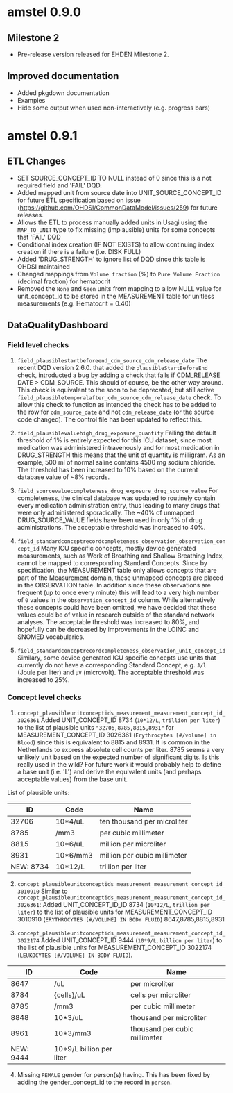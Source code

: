 # amstel 0.9.0

## Milestone 2
* Pre-release version released for EHDEN Milestone 2.

## Improved documentation
* Added pkgdown documentation
* Examples
* Hide some output when used non-interactively (e.g. progress bars)

# amstel 0.9.1
## ETL Changes
* SET SOURCE_CONCEPT_ID TO NULL  instead of 0 since this is a not required field and 'FAIL' DQD.
* Added mapped unit from source date into UNIT_SOURCE_CONCEPT_ID for future ETL specification based on issue (https://github.com/OHDSI/CommonDataModel/issues/259) for future releases.
* Allows the ETL to process manually added units in Usagi using the `MAP_TO_UNIT` type to fix missing (implausible) units for some concepts that 'FAIL' DQD
* Conditional index creation (IF NOT EXISTS) to allow continuing index creation if there is a failure (i.e. DISK FULL)
* Added 'DRUG_STRENGTH' to ignore list of DQD since this table is OHDSI maintained
* Changed mappings from `Volume fraction` (%) to `Pure Volume Fraction` (decimal fraction) for hematocrit
* Removed the `None` and `Geen` units from mapping to allow NULL value for unit_concept_id to be stored in the MEASUREMENT table for unitless measurements (e.g. Hematocrit = 0.40)

## DataQualityDashboard
### Field level checks
1. `field_plausiblestartbeforeend_cdm_source_cdm_release_date`
The recent DQD version 2.6.0. that added the `plausibleStartBeforeEnd` check, introducted a bug by adding a check that fails if CDM_RELEASE DATE > CDM_SOURCE. This should of course, be the other way around. This check is equivalent to the soon to be deprecated, but still active `field_plausibletemporalafter_cdm_source_cdm_release_date` check. To allow this check to function as intended the check has to be added to the row for `cdm_source_date` and not `cdm_release_date` (or the source code changed). The control file has been updated to reflect this.

2. `field_plausiblevaluehigh_drug_exposure_quantity`
Failing the default threshold of 1% is entirely expected for this ICU dataset, since most medication was administered intravenously and for most medication in DRUG_STRENGTH this means that the unit of quantity is milligram. As an example, 500 ml of normal saline contains 4500 mg sodium chloride. The threshold has been increased to 10% based on the current database value of ~8% records.

3. `field_sourcevaluecompleteness_drug_exposure_drug_source_value`
For completeness, the clinical database was updated to routinely contain every medication administration entry, thus leading to many drugs that were only administered sporadically. The ~40% of unmapped DRUG_SOURCE_VALUE fields have been used in only 1% of drug administrations. The acceptable threshold was increased to 40%.

4. `field_standardconceptrecordcompleteness_observation_observation_concept_id`
Many ICU specific concepts, mostly device generated measurements, such as Work of Breathing and Shallow Breathing Index, cannot be mapped to corresponding Standard Concepts. Since by specification, the MEASUREMENT table only allows concepts that are part of the Measurement domain, these unmapped concepts are placed in the OBSERVATION table. In addition since these observations are frequent (up to once every minute) this will lead to a very high number of `0` values in the `observation_concept_id` column. While alternatively these concepts could have been omitted, we have decided that these values could be of value in research outside of the standard network analyses. The acceptable threshold was increased to 80%, and hopefully can be decreased by improvements in the LOINC and SNOMED vocabularies.

5. `field_standardconceptrecordcompleteness_observation_unit_concept_id`
Similary, some device generated ICU specific concepts use units that currently do not have a corresponding Standard Concept, e.g. `J/l` (Joule per liter) and `µV` (microvolt). The acceptable threshold was increased to 25%.

### Concept level checks
1. `concept_plausibleunitconceptids_measurement_measurement_concept_id_3026361`
Added UNIT_CONCEPT_ID 8734 (`10*12/L`, `trillion per liter`) to the list of plausible units `"32706,8785,8815,8931"` for MEASUREMENT_CONCEPT_ID 3026361 (`Erythrocytes [#/volume] in Blood`) since this is equivalent to 8815 and 8931. It is common in the Netherlands to express absolute cell counts per liter. 8785 seems a very unlikely unit based on the expected number of significant digits. Is this really used in the wild? For future work it would probably help to define a base unit (i.e. 'L') and derive the equivalent units (and perhaps acceptable values) from the base unit.

List of plausible units:

ID | Code | Name
--- | --- | ---
32706   | 10*4/uL |	ten thousand per microliter
8785 |	/mm3 |	per cubic millimeter
8815 |	10*6/uL	| million per microliter
8931 |	10*6/mm3 |	million per cubic millimeter
NEW: 8734 |	10*12/L	| trillion per liter

2. `concept_plausibleunitconceptids_measurement_measurement_concept_id_3010910`
Similar to `concept_plausibleunitconceptids_measurement_measurement_concept_id_3026361`:
Added UNIT_CONCEPT_ID_ID 8734 (`10*12/L`, `trillion per liter`) to the list of plausible units for MEASUREMENT_CONCEPT_ID 3010910 (`ERYTHROCYTES [#/VOLUME] IN BODY FLUID`)
8647,8785,8815,8931

3. `concept_plausibleunitconceptids_measurement_measurement_concept_id_3022174`
Added UNIT_CONCEPT_ID 9444 (`10*9/L`, `billion per liter`) to the list of plausible units for MEASUREMENT_CONCEPT_ID 3022174 (`LEUKOCYTES [#/VOLUME] IN BODY FLUID`).

ID | Code | Name
--- | --- | ---
8647 |	/uL |	per microliter
8784 |	{cells}/uL |	cells per microliter
8785 |	/mm3 |	per cubic millimeter
8848 |	10*3/uL	| thousand per microliter
8961 |	10*3/mm3 | thousand per cubic millimeter
NEW: 9444 |	10*9/L	billion per liter

4. Missing `FEMALE` gender for person(s) having. 
This has been fixed by adding the gender_concept_id to the record in `person`. 
